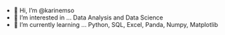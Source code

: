 - 👋 Hi, I’m @karinemso
- 👀 I’m interested in ... Data Analysis and Data Science
- 🌱 I’m currently learning ... Python, SQL, Excel, Panda, Numpy, Matplotlib


<!---
karinemso/karinemso is a ✨ special ✨ repository because its `README.md` (this file) appears on your GitHub profile.
You can click the Preview link to take a look at your changes.
--->
